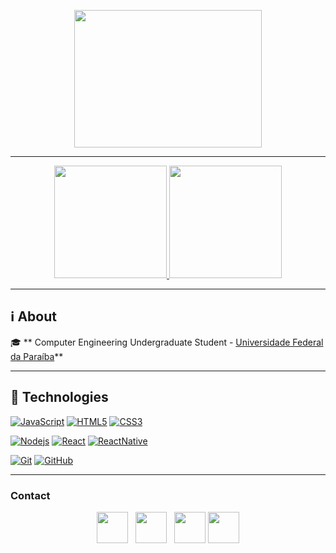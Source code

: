 <p align="center">
  <img width="300" height="220" src='https://data.whicdn.com/images/293246292/original.gif' enconde></img>
</p>

---

<p align="center">
<a href="https://github.com/SAndradeTC">
  <img height="180em" src="https://github-readme-stats.vercel.app/api?username=SAndradeTC&theme=radical&show_icons=true&include_all_commits=true&count_private=true" />
  <img height="180em" src="https://github-readme-stats.vercel.app/api/top-langs/?username=SAndradeTC&theme=radical&layout=compact&langs_count=8" />
</a>
</p>


---
## :information_source: About
  
🎓 ** Computer Engineering Undergraduate Student - [Universidade Federal da Paraíba](https://www.ufpb.br/)**



---
## :rocket: Technologies


[![JavaScript](https://img.shields.io/badge/-JavaScript-black?style=flat&logo=javascript&link=https://github.com/SAndradeTC)](https://github.com/SAndradeTC) [![HTML5](https://img.shields.io/badge/-HTML5-E34F26?style=flat&logo=html5&logoColor=white&link=https://github.com/caiovictos)](https://github.com/SAndradeTC) [![CSS3](https://img.shields.io/badge/-CSS3-1572B6?style=flat&logo=css3&link=https://github.com/caiovictors)](https://github.com/SAndradeTC) 

[![Nodejs](https://img.shields.io/badge/-Nodejs-black?style=flat&logo=Node.js&link=https://github.com/SAndradeTC)](https://github.com/SAndradeTC) [![React](https://img.shields.io/badge/-React-black?style=flat&logo=react&link=https://github.com/SAndradeTC)](https://github.com/SAndradeTC) [![ReactNative](https://img.shields.io/badge/-ReactNative-black?style=flat&logo=react&link=https://github.com/SAndradeTC)](https://github.com/SAndradeTC)

[![Git](https://img.shields.io/badge/-Git-black?style=flat&logo=git&link=https://github.com/SAndradeTC)](https://github.com/SAndradeTC)  [![GitHub](https://img.shields.io/badge/-GitHub-181717?style=flat&logo=github&link=https://github.com/SAndradeTC)](https://github.com/SAndradeTC)


---
### Contact


<p align='center'>
<a href="https://www.linkedin.com/in/sarah-andrade-toscano-de-carvalho-910835187/"><img height="50" src="https://github.com/mateustoin/mateustoin/blob/master/img/linkedin.png?raw=true"></a>&nbsp;&nbsp;
<a href="https://www.instagram.com/sarah_atc/"><img height="50" src="https://github.com/mateustoin/mateustoin/blob/master/img/instagram-sketched.png?raw=true"></a>&nbsp;&nbsp;
<a href="mailto:satc1624@ieee.org"><img height="50" src="https://github.com/mateustoin/mateustoin/blob/master/img/email.png?raw=true"></a>
<a href="http://lattes.cnpq.br/2193759008262523"><img height="50" src="https://encrypted-tbn0.gstatic.com/images?q=tbn%3AANd9GcSxvl5aTRdDN08KtGujI9jxLxZFbAYE3yH-zA&usqp=CAU"></a>
</p>
